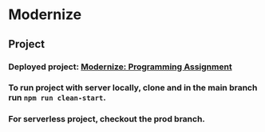# Modernize

## Project
### Deployed project: [Modernize: Programming Assignment](https://joelgchacon.github.io/modernize_programming_test/)
### To run project with server locally, clone and in the main branch run ``npm run clean-start``.
### For serverless project, checkout the prod branch.
